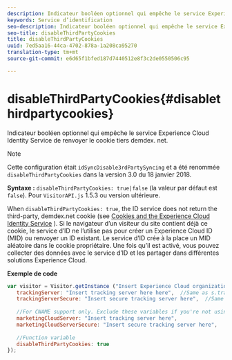 ```yaml
---
description: Indicateur booléen optionnel qui empêche le service Experience Cloud Identity Service de renvoyer le cookie tiers demdex. net.
keywords: Service d’identification
seo-description: Indicateur booléen optionnel qui empêche le service Experience Cloud Identity Service de renvoyer le cookie tiers demdex. net.
seo-title: disableThirdPartyCookies
title: disableThirdPartyCookies
uuid: 7ed5aa16-44ca-4702-878a-1a208ca95270
translation-type: tm+mt
source-git-commit: e6d65f1bfed187d7440512e8f3c2de0550506c95

---
```



# disableThirdPartyCookies{#disablethirdpartycookies}

Indicateur booléen optionnel qui empêche le service Experience Cloud Identity Service de renvoyer le cookie tiers demdex. net.

>[!NOTE]
>
>Cette configuration était `idSyncDisable3rdPartySyncing` et a été renommée `disableThirdPartyCookies` dans la version 3.0 du 18 janvier 2018.

**Syntaxe :** `disableThirdPartyCookies: true|false` (la valeur par défaut est `false`). Pour `VisitorAPI.js` 1.5.3 ou version ultérieure.

When `disableThirdPartyCookies: true`, the ID service does not return the third-party, demdex.net cookie (see [Cookies and the Experience Cloud Identity Service](../../introduction/cookies.md) ). Si le navigateur d’un visiteur du site contient déjà ce cookie, le service d’ID ne l’utilise pas pour créer un Experience Cloud ID (MID) ou renvoyer un ID existant. Le service d’ID crée à la place un MID aléatoire dans le cookie propriétaire. Une fois qu’il est activé, vous pouvez collecter des données avec le service d’ID et les partager dans différentes solutions Experience Cloud.

**Exemple de code**

```js
var visitor = Visitor.getInstance ("Insert Experience Cloud organization ID here",{ 
   trackingServer: "Insert tracking server here here",  //Same as s.trackingServer 
   trackingServerSecure: "Insert secure tracking server here",  //Same as s.trackingServerSecure 
 
   //For CNAME support only. Exclude these variables if you're not using CNAME 
   marketingCloudServer: "Insert tracking server here", 
   marketingCloudServerSecure: "Insert secure tracking server here", 
 
   //Function variable 
   disableThirdPartyCookies: true 
});
```

